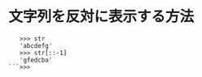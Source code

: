 # 文字列を反対に表示する方法

```>>> str = 'abcdefg'
   >>> str
   'abcdefg'
   >>> str[::-1]
   'gfedcba'
```>>>
